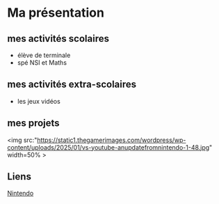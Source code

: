 # Ma présentation

## mes activités scolaires
 
 - élève de terminale
 - spé NSI et Maths

## mes activités extra-scolaires
 
 - les jeux vidéos

## mes projets

<img src:"https://static1.thegamerimages.com/wordpress/wp-content/uploads/2025/01/vs-youtube-anupdatefromnintendo-1-48.jpg" width=50% >

## Liens

[Nintendo](https://www.nintendo.com/fr/)
